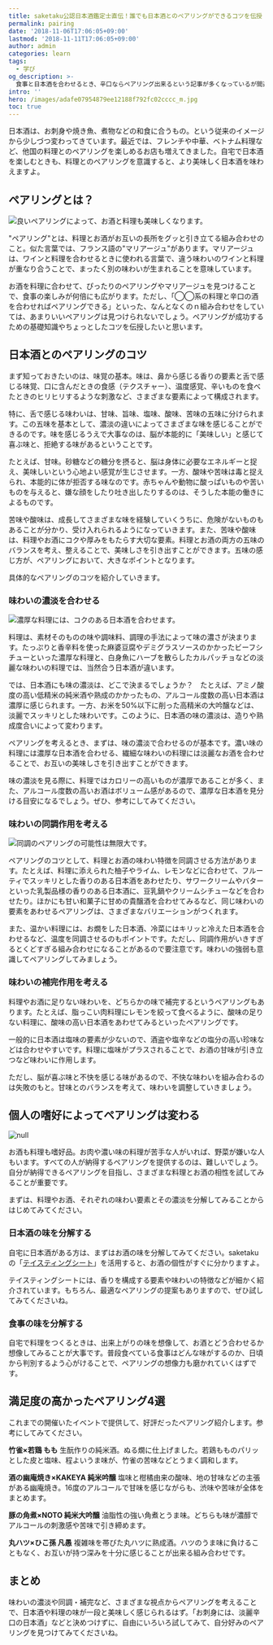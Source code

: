 ```yaml
---
title: saketaku公認日本酒鑑定士直伝！誰でも日本酒とのペアリングができるコツを伝授
permalink: pairing
date: '2018-11-06T17:06:05+09:00'
lastmod: '2018-11-11T17:06:05+09:00'
author: admin
categories: learn
tags:
  - 学び
og_description: >-
  食事と日本酒を合わせるとき、辛口ならペアリング出来るという記事が多くなっているが間違いだと思う。ペアリングはなんとなくの組み合わせで決めるべきでは無い。嗜好も違うし、家庭によって味付けも違うし好みも異なるから。今回は、基礎知識の土台となる考え方を伝授。最後にイベントで開催してよかったペアリングを紹介する。日本酒は、お刺身や焼き魚、煮物などの和食に合うもの。という従来のイメージから少しづつ変わってきている。最近では、フレンチや中華、ベトナム料理など、他国の料理とのペアリングを楽しめるお店も増加。自宅で日本酒を楽しむときも、料理とのペアリングを意識すると、より美味しく日本酒を味わえる。
intro: ''
hero: /images/adafe07954879ee12188f792fc02cccc_m.jpg
toc: true
---
```

日本酒は、お刺身や焼き魚、煮物などの和食に合うもの。という従来のイメージから少しづつ変わってきています。最近では、フレンチや中華、ベトナム料理など、他国の料理とのペアリングを楽しめるお店も増えてきました。自宅で日本酒を楽しむときも、料理とのペアリングを意識すると、より美味しく日本酒を味わえますよ。



## ペアリングとは？

![良いペアリングによって、お酒と料理も美味しくなります。](/images/abf086e6f6c06abef674f3283d152b4b_m.jpg)

"ペアリング"とは、料理とお酒がお互いの長所をグッと引き立てる組み合わせのこと。似た言葉では、フランス語の"マリアージュ"があります。マリアージュは、ワインと料理を合わせるときに使われる言葉で、違う味わいのワインと料理が重なり合うことで、まったく別の味わいが生まれることを意味しています。

お酒を料理に合わせて、ぴったりのペアリングやマリアージュを見つけることで、食事の楽しみが何倍にも広がります。ただし、「◯◯系の料理と辛口の酒を合わせればペアリングできる」といった、なんとなくのｎ組み合わせをしていては、あまりいいペアリングは見つけられないでしょう。ペアリングが成功するための基礎知識やちょっとしたコツを伝授したいと思います。



## 日本酒とのペアリングのコツ

まず知っておきたいのは、味覚の基本。味は、鼻から感じる香りの要素と舌で感じる味覚、口に含んだときの食感（テクスチャー）、温度感覚、辛いものを食べたときのヒリヒリするような刺激など、さまざまな要素によって構成されます。

特に、舌で感じる味わいは、甘味、旨味、塩味、酸味、苦味の五味に分けられます。この五味を基本として、濃淡の違いによってさまざまな味を感じることができるのです。味を感じるうえで大事なのは、脳が本能的に「美味しい」と感じて喜ぶ味と、拒絶する味があるということです。

たとえば、甘味。砂糖などの糖分を摂ると、脳は身体に必要なエネルギーと捉え、美味しいという心地よい感覚が生じさせます。一方、酸味や苦味は毒と捉えられ、本能的に体が拒否する味なのです。赤ちゃんや動物に酸っぱいものや苦いものを与えると、嫌な顔をしたり吐き出したりするのは、そうした本能の働きによるものです。

苦味や酸味は、成長してさまざまな味を経験していくうちに、危険がないものもあることが分かり、受け入れられるようになっていきます。また、苦味や酸味は、料理やお酒にコクや厚みをもたらす大切な要素。料理とお酒の両方の五味のバランスを考え、整えることで、美味しさを引き出すことができます。五味の感じ方が、ペアリングにおいて、大きなポイントとなります。

具体的なペアリングのコツを紹介していきます。



### 味わいの濃淡を合わせる

![濃厚な料理には、コクのある日本酒を合わせます。](/images/320f4c4edc5b46da9f513b7d8e4858c8_m.jpg)

料理は、素材そのものの味や調味料、調理の手法によって味の濃さが決まります。たっぷりと香辛料を使った麻婆豆腐やデミグラスソースのかかったビーフシチューといった濃厚な料理と、白身魚にハーブを散らしたカルパッチョなどの淡麗な味わいの料理では、当然合う日本酒が違います。

では、日本酒にも味の濃淡は、どこで決まるでしょうか？　たとえば、アミノ酸度の高い低精米の純米酒や熟成のかかったもの、アルコール度数の高い日本酒は濃厚に感じられます。一方、お米を50%以下に削った高精米の大吟醸などは、淡麗でスッキリとした味わいです。このように、日本酒の味の濃淡は、造りや熟成度合いによって変わります。

ペアリングを考えるとき、まずは、味の濃淡で合わせるのが基本です。濃い味の料理には濃厚な日本酒を合わせる、繊細な味わいの料理には淡麗なお酒を合わせることで、お互いの美味しさを引き出すことができます。

味の濃淡を見る際に、料理ではカロリーの高いものが濃厚であることが多く、また、アルコール度数の高いお酒はボリューム感があるので、濃厚な日本酒を見分ける目安になるでしょう。ぜひ、参考にしてみてください。



### 味わいの同調作用を考える

![同調のペアリングの可能性は無限大です。](/images/5f9f6afccb0625037367ac926cdece0d_m.jpg)

ペアリングのコツとして、料理とお酒の味わい特徴を同調させる方法があります。たとえば、料理に添えられた柚子やライム、レモンなどに合わせて、フルーティでスッキリとした香りのある日本酒をあわせたり、サワークリームやバターといった乳製品様の香りのある日本酒に、豆乳鍋やクリームシチューなどを合わせたり。ほかにも甘い和菓子に甘めの貴醸酒を合わせてみるなど、同じ味わいの要素をあわせるペアリングは、さまざまなバリエーションがつくれます。

また、温かい料理には、お燗をした日本酒、冷菜にはキリッと冷えた日本酒を合わせるなど、温度を同調させるのもポイントです。ただし、同調作用がいきすぎるとくどすぎる組み合わせになることがあるので要注意です。味わいの強弱も意識してペアリングしてみましょう。



### 味わいの補完作用を考える

料理やお酒に足りない味わいを、どちらかの味で補完するというペアリングもあります。たとえば、脂っこい肉料理にレモンを絞って食べるように、酸味の足りない料理に、酸味の高い日本酒をあわせてみるといったペアリングです。

一般的に日本酒は塩味の要素が少ないので、酒盗や塩辛などの塩分の高い珍味などは合わせやすいです。料理に塩味がプラスされることで、お酒の甘味が引き立つなど味わいに作用します。

ただし、脳が喜ぶ味と不快を感じる味があるので、不快な味わいを組み合わるのは失敗のもと。甘味とのバランスを考えて、味わいを調整していきましょう。



## 個人の嗜好によってペアリングは変わる

![null](/images/7bc119a3fed62ffa96344632bff353ff_m.jpg)

お酒も料理も嗜好品。お肉や濃い味の料理が苦手な人がいれば、野菜が嫌いな人もいます。すべての人が納得するペアリングを提供するのは、難しいでしょう。自分が納得できるペアリングを目指し、さまざまな料理とお酒の相性を試してみることが重要です。

まずは、料理やお酒、それぞれの味わい要素とその濃淡を分解してみることからはじめてみてください。



### 日本酒の味を分解する

自宅に日本酒がある方は、まずはお酒の味を分解してみてください。saketakuの「[テイスティングシート](https://saketaku.com/p/c-proof-of-sake/)」を活用すると、お酒の個性がすぐに分かりますよ。

テイスティングシートには、香りを構成する要素や味わいの特徴などが細かく紹介されています。もちろん、最適なペアリングの提案もありますので、ぜひ試してみてくださいね。



### 食事の味を分解する

自宅で料理をつくるときは、出来上がりの味を想像して、お酒とどう合わせるか想像してみることが大事です。普段食べている食事はどんな味がするのか、日頃から判別するよう心がけることで、ペアリングの想像力も磨かれていくはずです。



## 満足度の高かったペアリング4選

これまでの開催いたイベントで提供して、好評だったペアリング紹介します。参考にしてみてください。

**竹雀×若鶏 もも**
生酛作りの純米酒。ぬる燗に仕上げました。若鶏もものパリッとした皮と塩味、程よいうま味が、竹雀の苦味などとうまく調和します。

**酒の幽庵焼き×KAKEYA 純米吟醸**
塩味と柑橘由来の酸味、地の甘味などの主張がある幽庵焼き。16度のアルコールで甘味を感じながらも、渋味や苦味が全体をまとめます。

**豚の角煮×NOTO 純米大吟醸**
油脂性の強い角煮とうま味。どちらも味が濃醇でアルコールの刺激感や苦味で引き締めます。

**丸ハツ×ひこ孫 凡愚**
複雑味を帯びた丸ハツに熟成酒。ハツのうま味に負けることもなく、お互いが持つ深みを十分に感じることが出来る組み合わせです。



## まとめ

味わいの濃淡や同調・補完など、さまざまな視点からペアリングを考えることで、日本酒や料理の味が一段と美味しく感じられるはず。「お刺身には、淡麗辛口の日本酒」などと決めつけずに、自由にいろいろ試してみて、自分好みのペアリングを見つけてみてくださいね。
